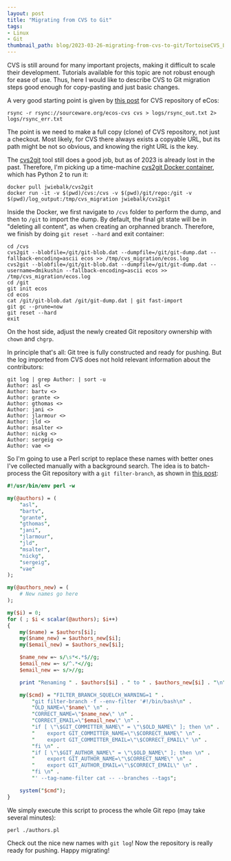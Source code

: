 ```yaml
---
layout: post
title: "Migrating from CVS to Git"
tags:
- Linux
- Git
thumbnail_path: blog/2023-03-26-migrating-from-cvs-to-git/TortoiseCVS_Logo.png
---
```


CVS is still around for many important projects, making it difficult to scale their development. Tutorials available for this topic are not robust enough for ease of use. Thus, here I would like to describe CVS to Git migration steps good enough for copy-pasting and just basic changes.

A very good starting point is given by [this post](https://svn.haxx.se/users/archive-2008-06/0631.shtml) for CVS repository of eCos:

```
rsync -r rsync://sourceware.org/ecos-cvs cvs > logs/rsync_out.txt 2> logs/rsync_err.txt
```

The point is we need to make a full copy (clone) of CVS repository, not just a checkout. Most likely, for CVS there always exists a copyable URL, but its path might be not so obvious, and knowing the right URL is the key.

The [cvs2git](https://github.com/mhagger/cvs2svn) tool still does a good job, but as of 2023 is already lost in the past. Therefore, I'm picking up a time-machine [cvs2git Docker container](git@github.com:jwiebalk/docker-cvs2git.git), which has Python 2 to run it:

```
docker pull jwiebalk/cvs2git
docker run -it -v $(pwd)/cvs:/cvs -v $(pwd)/git/repo:/git -v $(pwd)/log_output:/tmp/cvs_migration jwiebalk/cvs2git
```

Inside the Docker, we first navigate to `/cvs` folder to perform the dump, and then to `/git` to import the dump. By default, the final git state will be in "deleting all content", as when creating an orphanned branch. Therefore, we finish by doing `git reset --hard` and exit container:

```
cd /cvs
cvs2git --blobfile=/git/git-blob.dat --dumpfile=/git/git-dump.dat --fallback-encoding=ascii ecos >> /tmp/cvs_migration/ecos.log
cvs2git --blobfile=/git/git-blob.dat --dumpfile=/git/git-dump.dat --username=dmikushin --fallback-encoding=ascii ecos >> /tmp/cvs_migration/ecos.log
cd /git
git init ecos
cd ecos
cat /git/git-blob.dat /git/git-dump.dat | git fast-import
git gc --prune=now
git reset --hard
exit
```

On the host side, adjust the newly created Git repository ownership with `chown` and `chgrp`.

In principle that's all: Git tree is fully constructed and ready for pushing. But the log imported from CVS does not hold relevant information about the contributors:

```
git log | grep Author: | sort -u
Author: asl <>
Author: bartv <>
Author: grante <>
Author: gthomas <>
Author: jani <>
Author: jlarmour <>
Author: jld <>
Author: msalter <>
Author: nickg <>
Author: sergeig <>
Author: vae <>
```

So I'm going to use a Perl script to replace these names with better ones I've collected manually with a background search. The idea is to batch-process the Git repository with a `git filter-branch`, as shown in [this post](https://stackoverflow.com/a/870367/4063520):

```perl
#!/usr/bin/env perl -w

my(@authors) = (
    "asl",
    "bartv",
    "grante",
    "gthomas",
    "jani",
    "jlarmour",
    "jld",
    "msalter",
    "nickg",
    "sergeig",
    "vae"
);

my(@authors_new) = (
    # New names go here
);

my($i) = 0;
for ( ; $i < scalar(@authors); $i++)
{
    my($name) = $authors[$i];
    my($name_new) = $authors_new[$i];
    my($email_new) = $authors_new[$i];

    $name_new =~ s/\s*<.*$//g;
    $email_new =~ s/^.*<//g;
    $email_new =~ s/>//g;

    print "Renaming " . $authors[$i] . " to " . $authors_new[$i] . "\n";

    my($cmd) = "FILTER_BRANCH_SQUELCH_WARNING=1 " .
        "git filter-branch -f --env-filter '#!/bin/bash\n" .
        "OLD_NAME=\"$name\" \n" .
        "CORRECT_NAME=\"$name_new\" \n" .
        "CORRECT_EMAIL=\"$email_new\" \n" .
        "if [ \"\$GIT_COMMITTER_NAME\" = \"\$OLD_NAME\" ]; then \n" .
        "    export GIT_COMMITTER_NAME=\"\$CORRECT_NAME\" \n" .
        "    export GIT_COMMITTER_EMAIL=\"\$CORRECT_EMAIL\" \n" .
        "fi \n" .
        "if [ \"\$GIT_AUTHOR_NAME\" = \"\$OLD_NAME\" ]; then \n" .
        "    export GIT_AUTHOR_NAME=\"\$CORRECT_NAME\" \n" .
        "    export GIT_AUTHOR_EMAIL=\"\$CORRECT_EMAIL\" \n" .
        "fi \n" .
        "' --tag-name-filter cat -- --branches --tags";

    system("$cmd");
}
```

We simply execute this script to process the whole Git repo (may take several minutes):

```
perl ./authors.pl
```

Check out the nice new names with `git log`! Now the repository is really ready for pushing. Happy migrating!

